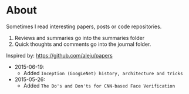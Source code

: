 # About
Sometimes I read interesting papers, posts or code repositories.
1. Reviews and summaries go into the summaries folder
2. Quick thoughts and comments go into the journal folder.

Inspired by: https://github.com/aleju/papers


- 2015-06-19:
    - Added `Inception (GoogLeNet) history, architecture and tricks`
- 2015-05-26: 
    - Added `The Do's and Don'ts for CNN-based Face Verification`
    
 